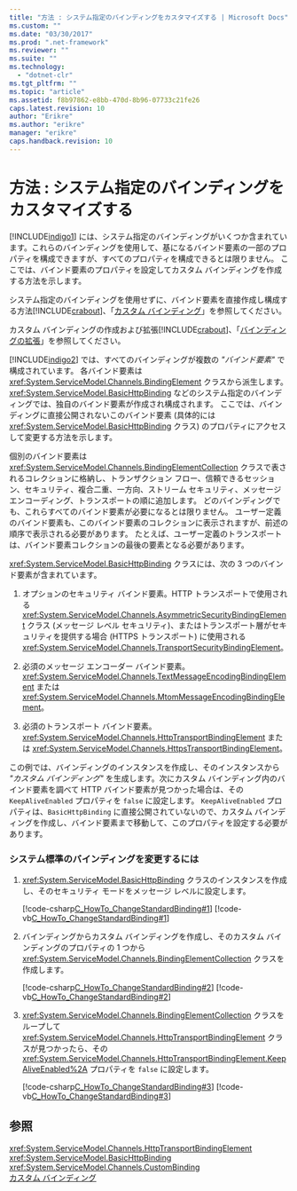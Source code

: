 ```yaml
---
title: "方法 : システム指定のバインディングをカスタマイズする | Microsoft Docs"
ms.custom: ""
ms.date: "03/30/2017"
ms.prod: ".net-framework"
ms.reviewer: ""
ms.suite: ""
ms.technology: 
  - "dotnet-clr"
ms.tgt_pltfrm: ""
ms.topic: "article"
ms.assetid: f8b97862-e8bb-470d-8b96-07733c21fe26
caps.latest.revision: 10
author: "Erikre"
ms.author: "erikre"
manager: "erikre"
caps.handback.revision: 10
---
```

# 方法 : システム指定のバインディングをカスタマイズする
[!INCLUDE[indigo1](../../../../includes/indigo1-md.md)] には、システム指定のバインディングがいくつか含まれています。これらのバインディングを使用して、基になるバインド要素の一部のプロパティを構成できますが、すべてのプロパティを構成できるとは限りません。  ここでは、バインド要素のプロパティを設定してカスタム バインディングを作成する方法を示します。  
  
 システム指定のバインディングを使用せずに、バインド要素を直接作成し構成する方法[!INCLUDE[crabout](../../../../includes/crabout-md.md)]、「[カスタム バインディング](../../../../docs/framework/wcf/extending/custom-bindings.md)」を参照してください。  
  
 カスタム バインディングの作成および拡張[!INCLUDE[crabout](../../../../includes/crabout-md.md)]、「[バインディングの拡張](../../../../docs/framework/wcf/extending/extending-bindings.md)」を参照してください。  
  
 [!INCLUDE[indigo2](../../../../includes/indigo2-md.md)] では、すべてのバインディングが複数の *"バインド要素"* で構成されています。  各バインド要素は <xref:System.ServiceModel.Channels.BindingElement> クラスから派生します。  <xref:System.ServiceModel.BasicHttpBinding> などのシステム指定のバインディングでは、独自のバインド要素が作成され構成されます。  ここでは、バインディングに直接公開されないこのバインド要素 \(具体的には <xref:System.ServiceModel.BasicHttpBinding> クラス\) のプロパティにアクセスして変更する方法を示します。  
  
 個別のバインド要素は <xref:System.ServiceModel.Channels.BindingElementCollection> クラスで表されるコレクションに格納し、トランザクション フロー、信頼できるセッション、セキュリティ、複合二重、一方向、ストリーム セキュリティ、メッセージ エンコーディング、トランスポートの順に追加します。  どのバインディングでも、これらすべてのバインド要素が必要になるとは限りません。  ユーザー定義のバインド要素も、このバインド要素のコレクションに表示されますが、前述の順序で表示される必要があります。  たとえば、ユーザー定義のトランスポートは、バインド要素コレクションの最後の要素となる必要があります。  
  
 <xref:System.ServiceModel.BasicHttpBinding> クラスには、次の 3 つのバインド要素が含まれています。  
  
1.  オプションのセキュリティ バインド要素。HTTP トランスポートで使用される <xref:System.ServiceModel.Channels.AsymmetricSecurityBindingElement> クラス \(メッセージ レベル セキュリティ\)、またはトランスポート層がセキュリティを提供する場合 \(HTTPS トランスポート\) に使用される <xref:System.ServiceModel.Channels.TransportSecurityBindingElement>。  
  
2.  必須のメッセージ エンコーダー バインド要素。<xref:System.ServiceModel.Channels.TextMessageEncodingBindingElement> または <xref:System.ServiceModel.Channels.MtomMessageEncodingBindingElement>。  
  
3.  必須のトランスポート バインド要素。<xref:System.ServiceModel.Channels.HttpTransportBindingElement> または <xref:System.ServiceModel.Channels.HttpsTransportBindingElement>。  
  
 この例では、バインディングのインスタンスを作成し、そのインスタンスから *"カスタム バインディング"* を生成します。次にカスタム バインディング内のバインド要素を調べて HTTP バインド要素が見つかった場合は、その `KeepAliveEnabled` プロパティを `false` に設定します。  `KeepAliveEnabled` プロパティは、`BasicHttpBinding` に直接公開されていないので、カスタム バインディングを作成し、バインド要素まで移動して、このプロパティを設定する必要があります。  
  
### システム標準のバインディングを変更するには  
  
1.  <xref:System.ServiceModel.BasicHttpBinding> クラスのインスタンスを作成し、そのセキュリティ モードをメッセージ レベルに設定します。  
  
     [!code-csharp[C_HowTo_ChangeStandardBinding#1](../../../../samples/snippets/csharp/VS_Snippets_CFX/c_howto_changestandardbinding/cs/program.cs#1)]
     [!code-vb[C_HowTo_ChangeStandardBinding#1](../../../../samples/snippets/visualbasic/VS_Snippets_CFX/c_howto_changestandardbinding/vb/program.vb#1)]  
  
2.  バインディングからカスタム バインディングを作成し、そのカスタム バインディングのプロパティの 1 つから <xref:System.ServiceModel.Channels.BindingElementCollection> クラスを作成します。  
  
     [!code-csharp[C_HowTo_ChangeStandardBinding#2](../../../../samples/snippets/csharp/VS_Snippets_CFX/c_howto_changestandardbinding/cs/program.cs#2)]
     [!code-vb[C_HowTo_ChangeStandardBinding#2](../../../../samples/snippets/visualbasic/VS_Snippets_CFX/c_howto_changestandardbinding/vb/program.vb#2)]  
  
3.  <xref:System.ServiceModel.Channels.BindingElementCollection> クラスをループして <xref:System.ServiceModel.Channels.HttpTransportBindingElement> クラスが見つかったら、その <xref:System.ServiceModel.Channels.HttpTransportBindingElement.KeepAliveEnabled%2A> プロパティを `false` に設定します。  
  
     [!code-csharp[C_HowTo_ChangeStandardBinding#3](../../../../samples/snippets/csharp/VS_Snippets_CFX/c_howto_changestandardbinding/cs/program.cs#3)]
     [!code-vb[C_HowTo_ChangeStandardBinding#3](../../../../samples/snippets/visualbasic/VS_Snippets_CFX/c_howto_changestandardbinding/vb/program.vb#3)]  
  
## 参照  
 <xref:System.ServiceModel.Channels.HttpTransportBindingElement>   
 <xref:System.ServiceModel.BasicHttpBinding>   
 <xref:System.ServiceModel.Channels.CustomBinding>   
 [カスタム バインディング](../../../../docs/framework/wcf/extending/custom-bindings.md)